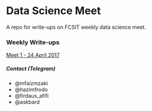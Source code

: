 # Data Science Meet
A repo for write-ups on FCSIT weekly data science meet.

### Weekly Write-ups

[Meet 1 - 24 April 2017](mfaizmzaki.github.io/writeups/meet_1.html)

##### Contact (Telegram)
- @mfaizmzaki
- @hazimfrodo
- @firdaus_afifi
- @askbard
